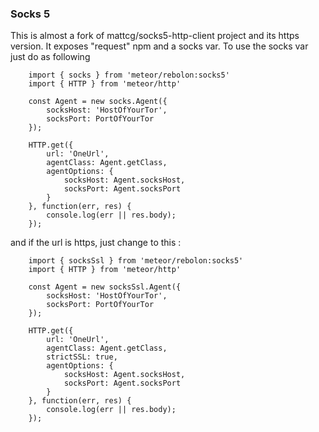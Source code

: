 ### Socks 5 ###

This is almost a fork of mattcg/socks5-http-client project and its https version.
It exposes "request" npm and a socks var.
To use the socks var just do as following

        import { socks } from 'meteor/rebolon:socks5'
        import { HTTP } from 'meteor/http'
        
        const Agent = new socks.Agent({
            socksHost: 'HostOfYourTor',
            socksPort: PortOfYourTor
        });

        HTTP.get({
            url: 'OneUrl',
            agentClass: Agent.getClass,
            agentOptions: {
                socksHost: Agent.socksHost,
                socksPort: Agent.socksPort
            }
        }, function(err, res) {
            console.log(err || res.body);
        });

and if the url is https, just change to this :

        import { socksSsl } from 'meteor/rebolon:socks5'
        import { HTTP } from 'meteor/http'
        
        const Agent = new socksSsl.Agent({
            socksHost: 'HostOfYourTor',
            socksPort: PortOfYourTor
        });

        HTTP.get({
            url: 'OneUrl',
            agentClass: Agent.getClass,
            strictSSL: true,
            agentOptions: {
                socksHost: Agent.socksHost,
                socksPort: Agent.socksPort
            }
        }, function(err, res) {
            console.log(err || res.body);
        });

